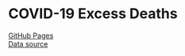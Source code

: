 # COVID-19 Excess Deaths

[GitHub Pages](https://warm-ice0x00.github.io/excess-deaths)  
[Data source](https://github.com/TheEconomist/covid-19-the-economist-global-excess-deaths-model)
